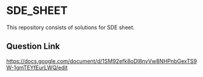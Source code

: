 # SDE_SHEET

This repository consists of solutions for SDE sheet.

## Question Link

https://docs.google.com/document/d/1SM92efk8oDl8nyVw8NHPnbGexTS9W-1gmTEYfEurLWQ/edit
